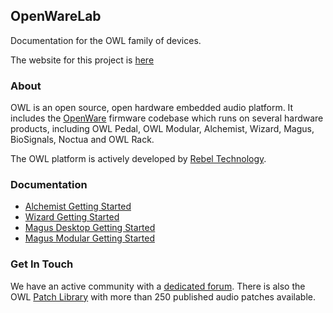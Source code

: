 ## OpenWareLab

Documentation for the OWL family of devices.

The website for this project is [here](https://pingdynasty.github.io/OpenWareLab/)

### About

OWL is an open source, open hardware embedded audio platform. It includes the [OpenWare](https://github.com/pingdynasty/OpenWare) firmware codebase which runs on several hardware products, including OWL Pedal, OWL Modular, Alchemist, Wizard, Magus, BioSignals, Noctua and OWL Rack.

The OWL platform is actively developed by [Rebel Technology](https://www.rebeltech.org).

### Documentation
* [Alchemist Getting Started](Alchemist_Getting_Started)
* [Wizard Getting Started](Wizard_Getting_Started)
* [Magus Desktop Getting Started](Magus_Desktop_Getting_Started)
* [Magus Modular Getting Started](Magus_Modular_Getting_Started)

### Get In Touch

We have an active community with a [dedicated forum](https://community.rebeltech.org/). There is also the OWL [Patch Library](https://www.rebeltech.org/patch-library) with more than 250 published audio patches available.


